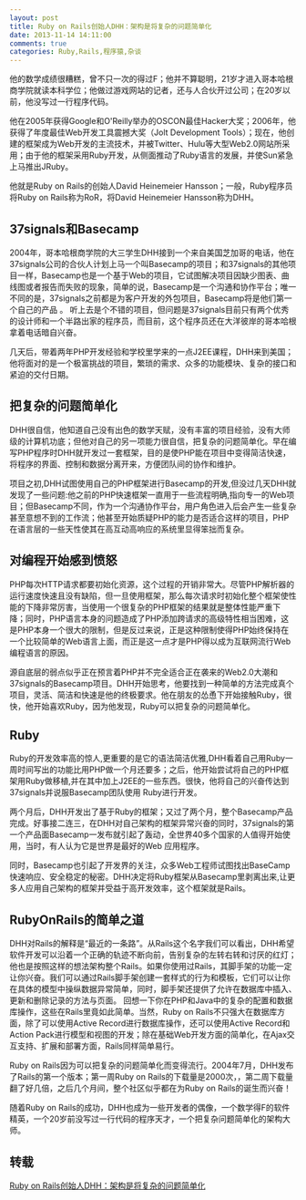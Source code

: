 ```yaml
---
layout: post
title: Ruby on Rails创始人DHH：架构是将复杂的问题简单化
date: 2013-11-14 14:11:00
comments: true
categories: Ruby,Rails,程序猿,杂谈
---
```

他的数学成绩很糟糕，曾不只一次的得过F；他并不算聪明，21岁才进入哥本哈根商学院就读本科学位；他做过游戏网站的记者，还与人合伙开过公司；在20岁以前，他没写过一行程序代码。

他在2005年获得Google和O'Reilly举办的OSCON最佳Hacker大奖；2006年，他获得了年度最佳Web开发工具震撼大奖（Jolt Development Tools）；现在，他创建的框架成为Web开发的主流技术，并被Twitter、Hulu等大型Web2.0网站所采用；由于他的框架采用Ruby开发，从侧面推动了Ruby语言的发展，并使Sun紧急上马推出JRuby。 

他就是Ruby on Rails的创始人David Heinemeier Hansson；一般，Ruby程序员将Ruby on Rails称为RoR，将David Heinemeier Hansson称为DHH。

## 37signals和Basecamp

2004年，哥本哈根商学院的大三学生DHH接到一个来自美国芝加哥的电话，他在37signals公司的合伙人计划上马一个叫Basecamp的项目；和37signals的其他项目一样，Basecamp也是一个基于Web的项目，它试图解决项目因缺少图表、曲线图或者报告而失败的现象，简单的说，Basecamp是一个沟通和协作平台；唯一不同的是，37signals之前都是为客户开发的外包项目，Basecamp将是他们第一个自己的产品
。
听上去是个不错的项目，但问题是37signals目前只有两个优秀的设计师和一个半路出家的程序员，而目前，这个程序员还在大洋彼岸的哥本哈根拿着电话暗自兴奋。

几天后，带着两年PHP开发经验和学校里学来的一点J2EE课程，DHH来到美国；他将面对的是一个极富挑战的项目，繁琐的需求、众多的功能模块、复杂的接口和紧迫的交付日期。

## 把复杂的问题简单化

DHH很自信，他知道自己没有出色的数学天赋，没有丰富的项目经验，没有大师级的计算机功底；但他对自己的另一项能力很自信，把复杂的问题简单化。早在编写PHP程序时DHH就开发过一套框架，目的是使PHP能在项目中变得简洁快速，将程序的界面、控制和数据分离开来，方便团队间的协作和维护。

项目之初,DHH试图使用自己的PHP框架进行Basecamp的开发,但没过几天DHH就发现了一些问题:他之前的PHP快速框架一直用于一些流程明确,指向专一的Web项目；但Basecamp不同，作为一个沟通协作平台，用户角色进入后会产生一些复杂甚至意想不到的工作流；他甚至开始质疑PHP的能力是否适合这样的项目，PHP在语言层的一些天性使其在高互动高响应的系统里显得笨拙而复杂。

## 对编程开始感到愤怒

PHP每次HTTP请求都要初始化资源，这个过程的开销非常大。尽管PHP解析器的运行速度快速且没有缺陷，但一旦使用框架，那么每次请求时初始化整个框架使性能的下降非常厉害，当使用一个很复杂的PHP框架的结果就是整体性能严重下降；同时，PHP语言本身的问题造成了PHP添加跨请求的高级特性相当困难，这是PHP本身一个很大的限制，但是反过来说，正是这种限制使得PHP始终保持在一个比较简单的Web语言上面，而正是这一点才是PHP得以成为互联网流行Web编程语言的原因。

源自底层的弱点似乎正在预言着PHP并不完全适合正在袭来的Web2.0大潮和37signals的Basecamp项目。DHH开始思考，他要找到一种简单的方法完成真个项目，灵活、简洁和快速是他的终极要求。他在朋友的怂恿下开始接触Ruby，很快，他开始喜欢Ruby，因为他发现，Ruby可以把复杂的问题简单化。

## Ruby

Ruby的开发效率高的惊人,更重要的是它的语法简洁优雅,DHH看着自己用Ruby一周时间写出的功能比用PHP做一个月还要多；之后，他开始尝试将自己的PHP框架用Ruby做移植,并在其中加上J2EE的一些东西。很快，他将自己的兴奋传达到37signals并说服Basecamp团队使用 Ruby进行开发。

两个月后，DHH开发出了基于Ruby的框架；又过了两个月，整个Basecamp产品完成。好事接二连三，在DHH对自己架构的框架异常兴奋的同时，37signals的第一个产品面Basecamp一发布就引起了轰动，全世界40多个国家的人值得开始使用，当时，有人认为它是世界是最好的Web 应用程序。

同时，Basecamp也引起了开发界的关注，众多Web工程师试图找出BaseCamp快速响应、安全稳定的秘密。DHH决定将Ruby框架从Basecamp里剥离出来,让更多人应用自己架构的框架并受益于高开发效率，这个框架就是Rails。

## RubyOnRails的简单之道

DHH对Rails的解释是“最近的一条路”。从Rails这个名字我们可以看出，DHH希望软件开发可以沿着一个正确的轨迹不断向前，告别复杂的左转右转和讨厌的红灯；他也是按照这样的想法架构整个Rails。如果你使用过Rails，其脚手架的功能一定让你兴奋。我们可以通过Rails脚手架创建一套样式的行为和模板，它们可以让你在具体的模型中操纵数据异常简单，同时，脚手架还提供了允许在数据库中插入、更新和删除记录的方法与页面。
回想一下你在PHP和Java中的复杂的配置和数据库操作，这些在Rails里竟如此简单。当然，Ruby on Rails不只强大在数据库方面，除了可以使用Active Record进行数据库操作，还可以使用Active Record和Action Pack进行模型和视图的开发；除在基础Web开发方面的简单化，在Ajax交互支持、扩展和部署方面，Rails同样简单易行。

Ruby on Rails因为可以把复杂的问题简单化而变得流行。2004年7月，DHH发布了Rails的第一个版本；第一周Ruby on Rails的下载量是2000次，，第二周下载量翻了好几倍，之后几个月间，整个社区似乎都在为Ruby on Rails的诞生而兴奋！

随着Ruby on Rails的成功，DHH也成为一些开发者的偶像，一个数学得F的软件精英，一个20岁前没写过一行代码的程序天才，一个把复杂问题简单化的架构大师。

## 转载

[Ruby on Rails创始人DHH：架构是将复杂的问题简单化 ](http://buxiangshuo.diandian.com/?p=361)
